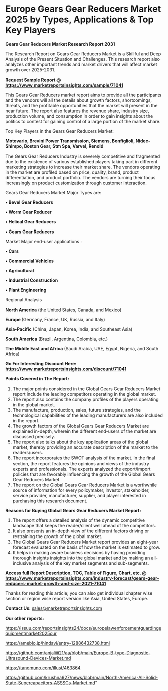 # Europe Gears Gear Reducers Market 2025 by Types, Applications & Top Key Players

<strong>Gears Gear Reducers Market Research Report 2031</strong>

The Research Report on Gears Gear Reducers Market is a Skillful and Deep Analysis of the Present Situation and Challenges. This research report also analyzes other important trends and market drivers that will affect market growth over 2025-2031.

<strong>Request Sample Report @ <a href=https://www.marketreportsinsights.com/sample/71041>https://www.marketreportsinsights.com/sample/71041</a></strong>

This Gears Gear Reducers market report aims to provide all the participants and the vendors will all the details about growth factors, shortcomings, threats, and the profitable opportunities that the market will present in the near future. The report also features the revenue share, industry size, production volume, and consumption in order to gain insights about the politics to contest for gaining control of a large portion of the market share.

Top Key Players in the Gears Gear Reducers Market:

<strong>Motovario, Brevini Power Transmission, Siemens, Bonfiglioli, Nidec-Shimpo, Boston Gear, Stm Spa, Varvel, Renold</strong>

The Gears Gear Reducers Industry is severely competitive and fragmented due to the existence of various established players taking part in different marketing strategies to increase their market share. The vendors operating in the market are profiled based on price, quality, brand, product differentiation, and product portfolio. The vendors are turning their focus increasingly on product customization through customer interaction.

Gears Gear Reducers Market Major Types are:

<strong>• Bevel Gear Reducers

• Worm Gear Reducer

• Helical Gear Reducers

• Gears Gear Reducers</strong>

Market Major end-user applications :

<strong>• Cars

• Commercial Vehicles

• Agricultural

• Industrial Construction

• Plant Engineering</strong>

Regional Analysis

</u><strong><b>North America</b></strong> (the United States, Canada, and Mexico)

<strong><b>Europe </b></strong>(Germany, France, UK, Russia, and Italy)

<strong><b>Asia-Pacific</b></strong> (China, Japan, Korea, India, and Southeast Asia)

<strong><b>South America</b></strong> (Brazil, Argentina, Colombia, etc.)

<strong><b>The Middle East and Africa</b></strong> (Saudi Arabia, UAE, Egypt, Nigeria, and South Africa)

<strong>Go For Interesting Discount Here: <a href=https://www.marketreportsinsights.com/discount/71041>https://www.marketreportsinsights.com/discount/71041</a></strong>

<strong>Points Covered in The Report:</strong>
<ol>
  <li>The major points considered in the Global Gears Gear Reducers Market report include the leading competitors operating in the global market.</li>
  <li>The report also contains the company profiles of the players operating in the global market.</li>
  <li>The manufacture, production, sales, future strategies, and the technological capabilities of the leading manufacturers are also included in the report.</li>
  <li>The growth factors of the Global Gears Gear Reducers Market are explained in-depth, wherein the different end-users of the market are discussed precisely.</li>
  <li>The report also talks about the key application areas of the global market, thereby providing an accurate description of the market to the readers/users.</li>
  <li>The report incorporates the SWOT analysis of the market. In the final section, the report features the opinions and views of the industry experts and professionals. The experts analyzed the export/import policies that are favorably influencing the growth of the Global Gears Gear Reducers Market.</li>
  <li>The report on the Global Gears Gear Reducers Market is a worthwhile source of information for every policymaker, investor, stakeholder, service provider, manufacturer, supplier, and player interested in purchasing this research document.</li>
</ol>
<strong>Reasons for Buying Global Gears Gear Reducers Market Report:</strong>

<ol>
  <li>The report offers a detailed analysis of the dynamic competitive landscape that keeps the reader/client well ahead of the competitors.</li>
  <li>It also presents an in-depth view of the different factors driving or restraining the growth of the global market.</li>
  <li>The Global Gears Gear Reducers Market report provides an eight-year forecast evaluated on the basis of how the market is estimated to grow.</li>
  <li>It helps in making aware business decisions by having providing thorough insights insights into the global market and by making an all-inclusive analysis of the key market segments and sub-segments.</li>
</ol>
<strong>Access full Report Description, TOC, Table of Figure, Chart, etc. @ <a href=https://www.marketreportsinsights.com/industry-forecast/gears-gear-reducers-market-growth-and-size-2021-71041>https://www.marketreportsinsights.com/industry-forecast/gears-gear-reducers-market-growth-and-size-2021-71041</a></strong>


Thanks for reading this article; you can also get individual chapter wise section or region wise report version like Asia, United States, Europe.

<strong>Contact Us:</strong>
sales@marketreportsinsights.com

<strong>Our other reports:</strong>

<a href=https://issuu.com/reportsinsights24/docs/europelawenforcementguardingequipmentmarket2025cur>https://issuu.com/reportsinsights24/docs/europelawenforcementguardingequipmentmarket2025cur</a>

<a href=https://ameblo.jp/hindavi/entry-12886432738.html>https://ameblo.jp/hindavi/entry-12886432738.html</a>

<a href=https://github.com/anjaliiii21/aa/blob/main/Europe-B-type-Diagnostic-Ultrasound-Devices-Market.md>https://github.com/anjaliiii21/aa/blob/main/Europe-B-type-Diagnostic-Ultrasound-Devices-Market.md</a>

<a href=https://tanomuno.com/illust/463864>https://tanomuno.com/illust/463864</a>

<a href=https://github.com/krushna927/news/blob/main/North-America-All-Solid-State-Supercapacitors-ASSSCs-Market.md>https://github.com/krushna927/news/blob/main/North-America-All-Solid-State-Supercapacitors-ASSSCs-Market.md</a>"
